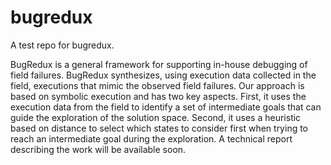 bugredux
========

A test repo for bugredux.

BugRedux is a general framework for supporting in-house debugging of field failures. BugRedux synthesizes, using execution data collected in the field, executions that mimic the observed field failures. Our approach is based on symbolic execution and has two key aspects. First, it uses the execution data from the field to identify a set of intermediate goals that can guide the exploration of the solution space. Second, it uses a heuristic based on distance to select which states to consider first when trying to reach an intermediate goal during the exploration. A technical report describing the work will be available soon.
